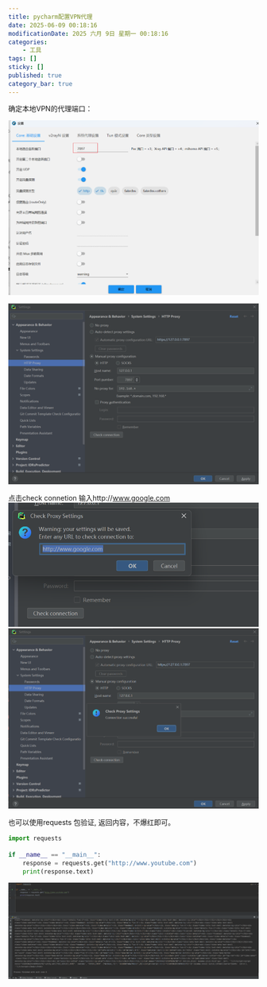 ```yaml
---
title: pycharm配置VPN代理
date: 2025-06-09 00:18:16
modificationDate: 2025 六月 9日 星期一 00:18:16
categories: 
	- 工具
tags: []
sticky: []
published: true
category_bar: true
---
```

确定本地VPN的代理端口：

![](../../imgs/Pasted%20image%2020250609001902.png)

![](../../imgs/Pasted%20image%2020250609001826.png)


点击check connetion 输入http://www.google.com
![](../../imgs/Pasted%20image%2020250609001953.png)
![](../../imgs/Pasted%20image%2020250609001820.png)



也可以使用requests 包验证, 返回内容，不爆红即可。


```python
import requests  
  
if __name__ == "__main__":  
    response = requests.get("http://www.youtube.com")  
    print(response.text)
```

![](../../imgs/Pasted%20image%2020250609002055.png)